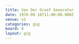 ```yaml
---
title: Van Der Graaf Generator
date: 1970-08-16T11:00:00.000Z
venue: v2
categories: gig
board: 8
layout: gig
---
```


